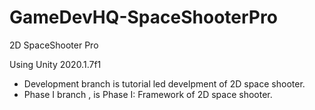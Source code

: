 # GameDevHQ-SpaceShooterPro

2D SpaceShooter Pro 

Using Unity 2020.1.7f1

- Development branch is tutorial led develpment of 2D space shooter.
- Phase I  branch , is Phase I: Framework of 2D space shooter.

